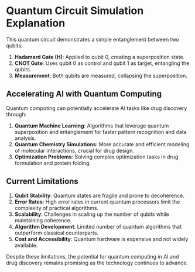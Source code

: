
# Quantum Circuit Simulation Explanation

This quantum circuit demonstrates a simple entanglement between two qubits:

1. **Hadamard Gate (H)**: Applied to qubit 0, creating a superposition state.
2. **CNOT Gate**: Uses qubit 0 as control and qubit 1 as target, entangling the qubits.
3. **Measurement**: Both qubits are measured, collapsing the superposition.

## Accelerating AI with Quantum Computing

Quantum computing can potentially accelerate AI tasks like drug discovery through:

1. **Quantum Machine Learning**: Algorithms that leverage quantum superposition and entanglement for faster pattern recognition and data analysis.
2. **Quantum Chemistry Simulations**: More accurate and efficient modeling of molecular interactions, crucial for drug design.
3. **Optimization Problems**: Solving complex optimization tasks in drug formulation and protein folding.

## Current Limitations

1. **Qubit Stability**: Quantum states are fragile and prone to decoherence.
2. **Error Rates**: High error rates in current quantum processors limit the complexity of practical algorithms.
3. **Scalability**: Challenges in scaling up the number of qubits while maintaining coherence.
4. **Algorithm Development**: Limited number of quantum algorithms that outperform classical counterparts.
5. **Cost and Accessibility**: Quantum hardware is expensive and not widely available.

Despite these limitations, the potential for quantum computing in AI and drug discovery remains promising as the technology continues to advance.